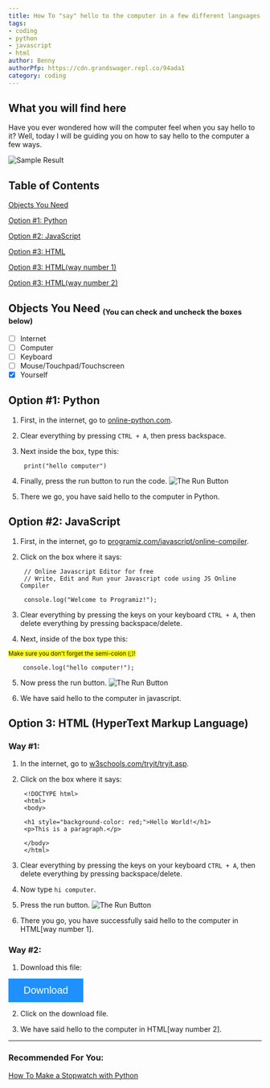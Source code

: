 ```yaml
---
title: How To "say" hello to the computer in a few different languages.
tags: 
- coding
- python
- javascript
- html
author: Benny
authorPfp: https://cdn.grandswager.repl.co/94ada1
category: coding
---
```


## What you will find here

Have you ever wondered how will the computer feel when you say hello to it? Well, today I will be guiding you on how to say hello to the computer a few ways.

![Sample Result](https://cdn.grandswager.repl.co/712db8)


## Table of Contents

[Objects You Need](https://blog.grandswager.repl.co/post/printhello_world.html#Objects-You-Need-You-can-check-and-uncheck-the-boxes-below)  
  
[Option #1: Python](https://blog.grandswager.repl.co/post/printhello_world.html#Option-1-Python)  
  
[Option #2: JavaScript](https://blog.grandswager.repl.co/post/printhello_world.html#Option-2-JavaScript)  
  
[Option #3: HTML](https://blog.grandswager.repl.co/post/printhello_world.html#Option-3-HTML-HyperText-Markup-Language)  
  
[Option #3: HTML(way number 1)](https://blog.grandswager.repl.co/post/printhello_world.html#Way-1) 
  
[Option #3: HTML(way number 2)](https://blog.grandswager.repl.co/post/printhello_world.html#Way-2)  

## Objects You Need <small><sub>(You can check and uncheck the boxes below)</sub></small>

- [ ] Internet
- [ ] Computer
- [ ] Keyboard
- [ ] Mouse/Touchpad/Touchscreen
- [x] Yourself

## Option #1: Python

1. First, in the internet, go to [online-python.com](https://www.online-python.com/ "why did you hover on me :)))").

2. Clear everything by pressing `CTRL + A`, then press backspace.

3. Next inside the box, type this:

        print("hello computer")

4. Finally, press the run button to run the code. ![The Run Button](https://cdn.grandswager.repl.co/c874fa)

5. There we go, you have said hello to the computer in Python.

## Option #2: JavaScript

1. First, in the internet, go to [programiz.com/javascript/online-compiler](https://www.programiz.com/javascript/online-compiler "keep hovering links arn't yeh eh?").

2. Click on the box where it says:

        // Online Javascript Editor for free
        // Write, Edit and Run your Javascript code using JS Online Compiler
            
        console.log("Welcome to Programiz!");

3. Clear everything by pressing the keys on your keyboard `CTRL + A`, then delete everything by pressing backspace/delete.
   
4. Next, inside of the box type this:

<small style="background-color:yellow !important">Make sure you don't forget the semi-colon (;)!</small> 

        console.log("hello computer!");

5. Now press the run button. ![The Run Button](https://cdn.grandswager.repl.co/c6cea7)

6. We have said hello to the computer in javascript.

## Option 3: HTML (HyperText Markup Language)
### Way #1: 
1. In the internet, go to  [w3schools.com/tryit/tryit.asp](https://www.w3schools.com/tryit/tryit.asp?filename=tryhtml_hello).

2. Click on the box where it says:

        <!DOCTYPE html>
        <html>
        <body>
        
        <h1 style="background-color: red;">Hello World!</h1>
        <p>This is a paragraph.</p>
        
        </body>
        </html>

3. Clear everything by pressing the keys on your keyboard `CTRL + A`, then delete everything by pressing backspace/delete.

4. Now type `hi computer`.

5. Press the run button. ![The Run Button](https://cdn.grandswager.repl.co/74cce0)

6. There you go, you have successfully said hello to the computer in HTML[way number 1].

### Way #2:

1. Download this file:

<meta name="viewport" content="width=device-width, initial-scale=1">
<link rel="stylesheet" href="https://cdnjs.cloudflare.com/ajax/libs/font-awesome/4.7.0/css/font-awesome.min.css">
<a href="https://res.cloudinary.com/duppkn0ju/raw/upload/v1648836915/helloComputer_pcp9qx.html" download style="text-decoration:none;color:white;"><button class="btn" style="background-color:DodgerBlue;border:none;color:white;padding:12px 30px;cursor:pointer;font-size:20px;"><i class="fa fa-download"></i> Download</button></a>

2. Click on the download file.

3. We have said hello to the computer in HTML[way number 2].


---
### Recommended For You:

[How To Make a Stopwatch with Python](https://blog.grandswager.repl.co/2022/03/29/stopwatch/)
